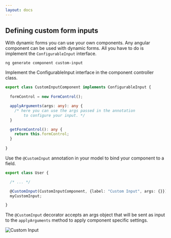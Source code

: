 ```yaml
---
layout: docs
---
```

## Defining custom form inputs

With dynamic forms you can use your own components.
 Any angular component can be used with dynamic forms. 
 All you have to do is implement the `ConfigurableInput` interface.

`ng generate component custom-input`

Implement the ConfigurableInput interface in the component controller class.

```typescript
export class CustomInputComponent implements ConfigurableInput {
  
  formControl = new FormControl();  

  applyArguments(args: any): any {
    /* here you can use the args passed in the annotation 
        to configure your input. */
  }

  getFormControl(): any {
    return this.formControl;
  }
  
}
```

Use the `@CustomInput` annotation in your model to bind your component to a field.

```typescript
export class User {

  /* ... */

  @CustomInput(CustomInputComponent, {label: "Custom Input", args: {}})
  myCustomInput;

}
```

The `@CustomInput` decorator accepts an args object that will be sent as input to the `applyArguments` method to apply component specific settings.


![Custom Input](https://raw.githubusercontent.com/guilherme-fafic/ngx-dynamic-forms/master/projects/dynamic-forms/assets/custominput.png)
